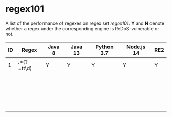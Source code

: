 # regex101

A list of the performance of regexes on regex set *regex101*.  **Y** and **N** denote whether a regex under the corresponding engine is ReDoS-vulnerable or not.

| ID| Regex | Java 8 |  Java 13  | Python 3.7 |Node.js 14  |RE2  |
|---|---|---|---|---|---|---|
|1| .*(?=tt\d) | Y | Y | Y | Y | Y |
|      |            |        |         |            |            |      |
|      |            |        |         |            |            |      |
|      |            |        |         |            |            |      |
|      |            |        |         |            |            |      |
|      |            |        |         |            |            |      |
|      |            |        |         |            |            |      |
|      |            |        |         |            |            |      |
|      |            |        |         |            |            |      |
|      |            |        |         |            |            |      |
|      |            |        |         |            |            |      |
|      |            |        |         |            |            |      |
|      |            |        |         |            |            |      |
|      |            |        |         |            |            |      |
|      |            |        |         |            |            |      |
|      |            |        |         |            |            |      |
|      |            |        |         |            |            |      |
|      |            |        |         |            |            |      |
|      |            |        |         |            |            |      |
|      |            |        |         |            |            |      |
||  |  |  |  | | |